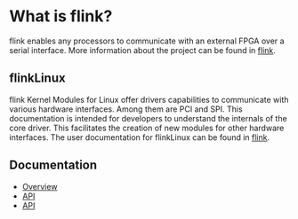 # What is flink?
flink enables any processors to communicate with an external FPGA over a serial interface. More information about the project can be found in [flink](http://wiki.ntb.ch/infoportal/software/flink).

## flinkLinux
flink Kernel Modules for Linux offer drivers capabilities to communicate with various hardware interfaces. Among them are PCI and SPI. 
This documentation is intended for developers to understand the internals of the core driver. This facilitates the creation of new modules for other hardware interfaces. The user documentation for flinkLinux can be found in [flink](http://wiki.ntb.ch/infoportal/software/flink/flink_linux).

## Documentation
- [Overview](doc/overview.md)
- [API](doc/html/index.html)
- <a href="./doc/html/index.html" target="_blank">API</a>
